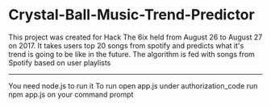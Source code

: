 # Crystal-Ball-Music-Trend-Predictor

This project was created for Hack The 6ix held from August 26 to August 27 on 2017.
It takes users top 20 songs from spotify and predicts what it's trend is going to be like in the future.
The algorithm is fed with songs from Spotify based on user playlists

---------------------------------------------------------------------------------------------
You need node.js to run it
To run open app.js under authorization_code
run npm app.js on your command prompt
